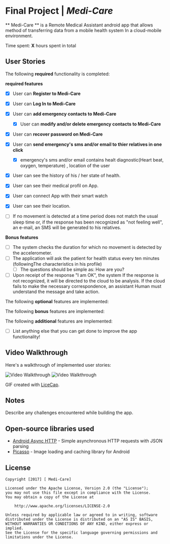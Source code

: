 # Final Project | *Medi-Care*

** Medi-Care ** is a Remote Medical Assistant android app that allows method of transferring data from a mobile health system In a cloud-mobile environment.

Time spent: **X** hours spent in total

## User Stories

The following **required** functionality is completed:

**required features**

* [x] User can **Register to Medi-Care** 
* [x] User can **Log In to Medi-Care** 
* [x] User can **add emergency contacts to Medi-Care** 
	* [x] User can **modify and/or  delete emergency contacts to Medi-Care**
* [x] User can **recover password on Medi-Care**
* [x] User can **send  emergency's sms and/or email to thier relatives in one click**
	* [x] emergency's sms and/or email contains healt diagnostic(Heart beat, oxygen, temperature) , location of the user
* [x] User can see the history of his / her state of health.
* [x] User can see their medical profil on App.
* [x] User can connect App with their smart watch
* [x] User can see their location.



* [ ] If no movement is detected at a time period does not match the usual sleep time or, if the response has been recognized as "not feeling well", an e-mail, an SMS will be generated to his relatives.
 

**Bonus features**
* [ ] The system checks the duration for which no movement is detected by the accelerometer.
* [ ] The application will ask the patient for health status every ten minutes (followingThe characteristics in his profile)
	* [ ]  The questions should be simple as: How are you?
* [ ] Upon receipt of the response "I am OK", the system If the response is not recognized, it will be directed to the cloud to be analysis. If the cloud fails to make the necessary correspondence, an assistant Human must understand the message and take action.

The following **optional** features are implemented:


The following **bonus** features are implemented:



The following **additional** features are implemented:

* [ ] List anything else that you can get done to improve the app functionality!

## Video Walkthrough

Here's a walkthrough of implemented user stories:

<img src='https://github.com/Milestone2/Remote-medical-assistant/blob/master/image.png' title='Video Walkthrough' width='' alt='Video Walkthrough' />

<img src='https://i.imgur.com/pnYwQrQ.gif' title='Video Walkthrough' width='' alt='Video Walkthrough' />

GIF created with [LiceCap](http://www.cockos.com/licecap/).





## Notes

Describe any challenges encountered while building the app.

## Open-source libraries used

- [Android Async HTTP](https://github.com/loopj/android-async-http) - Simple asynchronous HTTP requests with JSON parsing
- [Picasso](http://square.github.io/picasso/) - Image loading and caching library for Android

## License

    Copyright [2017] [ Medi-Care]

    Licensed under the Apache License, Version 2.0 (the "License");
    you may not use this file except in compliance with the License.
    You may obtain a copy of the License at

        http://www.apache.org/licenses/LICENSE-2.0

    Unless required by applicable law or agreed to in writing, software
    distributed under the License is distributed on an "AS IS" BASIS,
    WITHOUT WARRANTIES OR CONDITIONS OF ANY KIND, either express or implied.
    See the License for the specific language governing permissions and
    limitations under the License.
